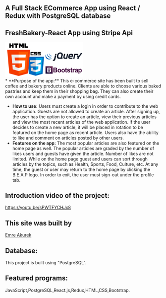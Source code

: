 ## A Full Stack ECommerce App using React / Redux with PostgreSQL database 
## FreshBakery-React App using Stripe Api

<div><img src="html.png" style="width:50%; height: 50%;" /></div>
* **Purpose of the app:** 
   This e-commerce site has been built to sell coffee and bakery products online. Clients are able to choose various baked pastries and keep them in their shopping bag. They can also create their own account and make a payment by using credit cards. 
   
* **How to use:**
   Users must create a login in order to contribute to the web application. Guests are not allowed to create an article. After signing up, the user has the option to create an article, view their previous articles and view the most recent articles of the web application. If the user decides to create a new article, it will be placed in rotation to be featured on the home page as recent article. Users also have the ability to like and comment on articles posted by other users.
* **Features on the app:**
    The most popular articles are also featured on the home page as well. The popular articles are graded by the number of likes users and guests have given the article. Number of likes are not limited. While on the home page guest and users can sort through articles by the topics, such as Health, Sports, Food, Culture, etc. At any time, the guest or user may return to the home page by clicking the B.E.A.P logo. In order to exit, the user must sign-out under the profile tab. 


## Introduction video of the project: 
https://youtu.be/sPWTFYCHJx8

## This site was built by
[Emre Akurek](https://github.com/emreyeprem)

## Database: 
This project is built using "PostgreSQL".

## Featured programs: 
JavaScript,PostgreSQL,React.js,Redux,HTML,CSS,Bootstrap.
